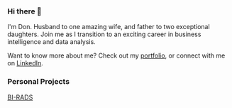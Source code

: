 ### Hi there 👋

I'm Don.  Husband to one amazing wife, and father to two exceptional daughters.  Join me as I transition to an exciting career in business intelligence and data analysis.  

Want to know more about me?  Check out my [portfolio](https://github.com/Donald-Taggart/Data-Analytics-Portfolio), or connect with me on [LinkedIn](https://www.linkedin.com/in/donaldtaggart/).

### Personal Projects
[BI-RADS](/Donald-Taggart/Data-Analytics-Portfolio/Mammographic%20Prediction%20with%20BI-RADS%20Assessments/README.md)

<!--
**Donald-Taggart/Donald-Taggart** is a ✨ _special_ ✨ repository because its `README.md` (this file) appears on your GitHub profile.

Here are some ideas to get you started:

- 🔭 I’m currently working on ...
- 🌱 I’m currently learning ...
- 👯 I’m looking to collaborate on ...
- 🤔 I’m looking for help with ...
- 💬 Ask me about ...
- 📫 How to reach me: ...
- 😄 Pronouns: ...
- ⚡ Fun fact: ...
-->
